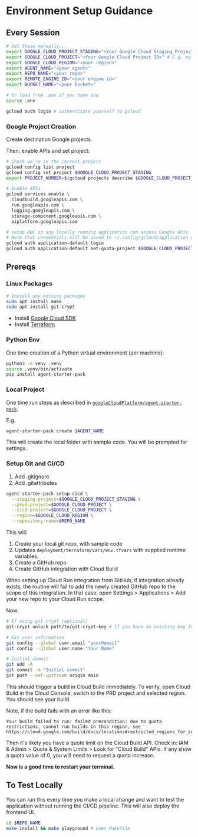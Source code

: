 # Environment Setup Guidance

## Every Session

```bash
# Set these manually...
export GOOGLE_CLOUD_PROJECT_STAGING="<Your Google Cloud Staging Project ID>" # E.g. my-gen-ai-qa
export GOOGLE_CLOUD_PROJECT="<Your Google Cloud Project ID>" # E.g. my-gen-ai
export GOOGLE_CLOUD_REGION="<your region>"
export AGENT_NAME="<your agent>"
export REPO_NAME="<your repo>"
export REMOTE_ENGINE_ID="<your engine id>"
export BUCKET_NAME="<your bucket>"

# Or load from .env if you have one
source .env

gcloud auth login # authenticate yourself to gcloud
```

### Google Project Creation

Create destination Google projects.

Then: enable APIs and set project:

```bash
# Check we're in the correct project
gcloud config list project
gcloud config set project $GOOGLE_CLOUD_PROJECT_STAGING
export PROJECT_NUMBER=$(gcloud projects describe $GOOGLE_CLOUD_PROJECT_STAGING --format="value(projectNumber)")

# Enable APIs
gcloud services enable \
  cloudbuild.googleapis.com \
  run.googleapis.com \
  logging.googleapis.com \
  storage-component.googleapis.com \
  aiplatform.googleapis.com

# setup ADC so any locally running application can access Google APIs
# Note that credentials will be saved to ~/.config/gcloud/application_default_credentials.json
gcloud auth application-default login
gcloud auth application-default set-quota-project $GOOGLE_CLOUD_PROJECT_STAGING
```

## Prereqs

### Linux Packages

```bash
# Install any missing packages
sudo apt install make
sudo apt install git-crypt
```

- Install [Google Cloud SDK](https://cloud.google.com/sdk/docs/install#linux)
- Install [Terraform](https://developer.hashicorp.com/terraform/install)

### Python Env

One time creation of a Python virtual environment (per machine):

```bash
python3 -m venv .venv
source .venv/bin/activate
pip install agent-starter-pack
```

### Local Project

One time run steps as described in [`googleCloudPlatform/agent-starter-pack`](https://github.com/GoogleCloudPlatform/agent-starter-pack).

E.g.

```bash
agent-starter-pack create $AGENT_NAME
```

This will create the local folder with sample code. You will be prompted for settings.

### Setup Git and CI/CD

1. Add .gitignore
1. Add .gitattributes

```bash
agent-starter-pack setup-cicd \
  --staging-project=$GOOGLE_CLOUD_PROJECT_STAGING \
  --prod-project=$GOOGLE_CLOUD_PROJECT \
  --cicd-project=$GOOGLE_CLOUD_PROJECT \
  --region=$GOOGLE_CLOUD_REGION \
  --repository-name=$REPO_NAME
```

This will: 

1. Create your local git repo, with sample code
1. Updates `deployment/terraform/vars/env.tfvars` with supplied runtime variables.
1. Create a GitHub repo
1. Create GitHub integration with Cloud Build

When setting up Cloud Run integration from GitHub, if integration already exists, the routine will fail to add the newly created GitHub repo to the scope of this integration. In that case, open Settings > Applications > Add your new repo to your Cloud Run scope.

Now:

```bash
# If using git crypt (optional)
git-crypt unlock path/to/git-crypt-key # If you have an existing key for decryption

# Git user information
git config --global user.email "your@email"
git config --global user.name "Your Name"

# Initial commit
git add -A
git commit -m "Initial commit"
git push --set-upstream origin main
```

This should trigger a build in Cloud Build immediately.  To verify, open Cloud Build in the Cloud Console, switch to the PRD project and selected region. You should see your build.

Note, if the build fails with an error like this:

```text
Your build failed to run: failed precondition: due to quota restrictions, cannot run builds in this region, see https://cloud.google.com/build/docs/locations#restricted_regions_for_some_projects
```

Then it's likely you have a quote limit on the Cloud Build API. Check in:
IAM & Admin > Quote & System Limits > Look for "Cloud Build" APIs. If any show a quota value of 0, you will need to request a quota increase.

**Now is a good time to restart your terminal.**

## To Test Locally

You can run this every time you make a local change and want to test the application without running the CI/CD pipeline. This will also deploy the frontend UI.

```bash
cd $REPO_NAME
make install && make playground # Uses Makefile
```
